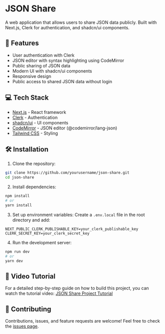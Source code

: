 # JSON Share

A web application that allows users to share JSON data publicly. Built with Next.js, Clerk for authentication, and shadcn/ui components.

## 🚀 Features

- User authentication with Clerk
- JSON editor with syntax highlighting using CodeMirror
- Public sharing of JSON data
- Modern UI with shadcn/ui components
- Responsive design
- Public access to shared JSON data without login

## 💻 Tech Stack

- [Next.js](https://nextjs.org/) - React framework
- [Clerk](https://clerk.dev/) - Authentication
- [shadcn/ui](https://ui.shadcn.com/) - UI components
- [CodeMirror](https://www.npmjs.com/package/@codemirror/lang-json) - JSON editor (@codemirror/lang-json)
- [Tailwind CSS](https://tailwindcss.com/) - Styling

## 🛠️ Installation

1. Clone the repository:

```bash
git clone https://github.com/yourusername/json-share.git
cd json-share
```

2. Install dependencies:

```bash
npm install
# or
yarn install
```

3. Set up environment variables:
   Create a `.env.local` file in the root directory and add:

```env
NEXT_PUBLIC_CLERK_PUBLISHABLE_KEY=your_clerk_publishable_key
CLERK_SECRET_KEY=your_clerk_secret_key
```

4. Run the development server:

```bash
npm run dev
# or
yarn dev
```

## 🎥 Video Tutorial

For a detailed step-by-step guide on how to build this project, you can watch the tutorial video:
[JSON Share Project Tutorial](https://youtu.be/H0GUJV5a8Wg)

## 🤝 Contributing

Contributions, issues, and feature requests are welcome! Feel free to check the [issues page](https://github.com/ckriswinarto/sharejson/issues).
